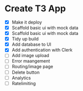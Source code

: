 # Create T3 App

- [x] Make it deploy
- [x] Scaffold basic ui with mock data
- [x] Scaffold basic ui with mock data
- [x] Tidy up build
- [x] Add database to UI
- [x] Add authentication with Clerk
- [ ] Add image upload
- [ ] Error maangement
- [ ] Routing/image page
- [ ] Delete button
- [ ] Analytics
- [ ] Ratelimiting